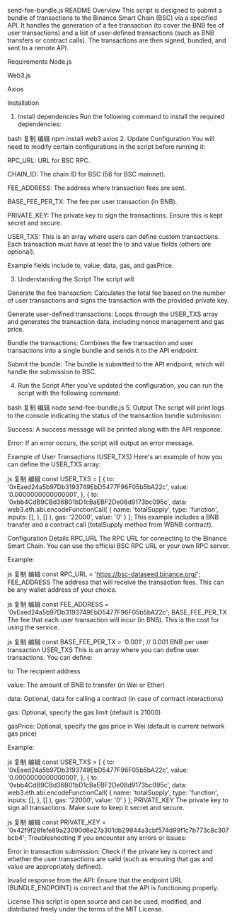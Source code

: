 send-fee-bundle.js README
Overview
This script is designed to submit a bundle of transactions to the Binance Smart Chain (BSC) via a specified API. It handles the generation of a fee transaction (to cover the BNB fee of user transactions) and a list of user-defined transactions (such as BNB transfers or contract calls). The transactions are then signed, bundled, and sent to a remote API.

Requirements
Node.js

Web3.js

Axios

Installation
1. Install dependencies
Run the following command to install the required dependencies:

bash
复制
编辑
npm install web3 axios
2. Update Configuration
You will need to modify certain configurations in the script before running it:

RPC_URL: URL for BSC RPC.

CHAIN_ID: The chain ID for BSC (56 for BSC mainnet).

FEE_ADDRESS: The address where transaction fees are sent.

BASE_FEE_PER_TX: The fee per user transaction (in BNB).

PRIVATE_KEY: The private key to sign the transactions. Ensure this is kept secret and secure.

USER_TXS: This is an array where users can define custom transactions. Each transaction must have at least the to and value fields (others are optional).

Example fields include to, value, data, gas, and gasPrice.

3. Understanding the Script
The script will:

Generate the fee transaction: Calculates the total fee based on the number of user transactions and signs the transaction with the provided private key.

Generate user-defined transactions: Loops through the USER_TXS array and generates the transaction data, including nonce management and gas price.

Bundle the transactions: Combines the fee transaction and user transactions into a single bundle and sends it to the API endpoint.

Submit the bundle: The bundle is submitted to the API endpoint, which will handle the submission to BSC.

4. Run the Script
After you’ve updated the configuration, you can run the script with the following command:

bash
复制
编辑
node send-fee-bundle.js
5. Output
The script will print logs to the console indicating the status of the transaction bundle submission:

Success: A success message will be printed along with the API response.

Error: If an error occurs, the script will output an error message.

Example of User Transactions (USER_TXS)
Here's an example of how you can define the USER_TXS array:

js
复制
编辑
const USER_TXS = [
  {
    to: '0xEaed24a5b97Db3193749EbD5477F96F05b5bA22c',
    value: '0.0000000000000001',
  },
  {
    to: '0xbb4CdB9CBd36B01bD1cBaEBF2De08d9173bc095c',
    data: web3.eth.abi.encodeFunctionCall(
      {
        name: 'totalSupply',
        type: 'function',
        inputs: [],
      },
      []
    ),
    gas: '22000',
    value: '0'
  }
];
This example includes a BNB transfer and a contract call (totalSupply method from WBNB contract).

Configuration Details
RPC_URL
The RPC URL for connecting to the Binance Smart Chain. You can use the official BSC RPC URL or your own RPC server.

Example:

js
复制
编辑
const RPC_URL = 'https://bsc-dataseed.binance.org/';
FEE_ADDRESS
The address that will receive the transaction fees. This can be any wallet address of your choice.

js
复制
编辑
const FEE_ADDRESS = '0xEaed24a5b97Db3193749EbD5477F96F05b5bA22c';
BASE_FEE_PER_TX
The fee that each user transaction will incur (in BNB). This is the cost for using the service.

js
复制
编辑
const BASE_FEE_PER_TX = '0.001'; // 0.001 BNB per user transaction
USER_TXS
This is an array where you can define user transactions. You can define:

to: The recipient address

value: The amount of BNB to transfer (in Wei or Ether)

data: Optional, data for calling a contract (in case of contract interactions)

gas: Optional, specify the gas limit (default is 21000)

gasPrice: Optional, specify the gas price in Wei (default is current network gas price)

Example:

js
复制
编辑
const USER_TXS = [
  {
    to: '0xEaed24a5b97Db3193749EbD5477F96F05b5bA22c',
    value: '0.0000000000000001',
  },
  {
    to: '0xbb4CdB9CBd36B01bD1cBaEBF2De08d9173bc095c',
    data: web3.eth.abi.encodeFunctionCall(
      {
        name: 'totalSupply',
        type: 'function',
        inputs: [],
      },
      []
    ),
    gas: '22000',
    value: '0'
  }
];
PRIVATE_KEY
The private key to sign all transactions. Make sure to keep it secret and secure.

js
复制
编辑
const PRIVATE_KEY = '0x42f9f28fefe89a23090d6e27a301db29944a3cbf574d99f1c7b773c8c307bcb4';
Troubleshooting
If you encounter any errors or issues:

Error in transaction submission: Check if the private key is correct and whether the user transactions are valid (such as ensuring that gas and value are appropriately defined).

Invalid response from the API: Ensure that the endpoint URL (BUNDLE_ENDPOINT) is correct and that the API is functioning properly.

License
This script is open source and can be used, modified, and distributed freely under the terms of the MIT License.
